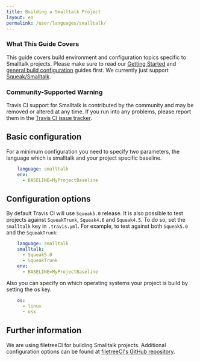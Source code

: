 ```yaml
---
title: Building a Smalltalk Project
layout: en
permalink: /user/languages/smalltalk/
---
```


### What This Guide Covers

This guide covers build environment and configuration topics specific to Smalltalk
projects. Please make sure to read our
[Getting Started](/user/getting-started/) and
[general build configuration](/user/customizing-the-build/) guides first.
We currently just support [Squeak/Smalltalk](http://squeak.org/).

### Community-Supported Warning

Travis CI support for Smalltalk is contributed by the community and may be removed or
altered at any time. If you run into any problems, please report them in the
[Travis CI issue tracker](https://github.com/travis-ci/travis-ci/issues/new?labels=community:crystal).

## Basic configuration

For a minimum configuration you need to specify two parameters, the language which is smalltalk
and your project specific baseline.

```yaml
    language: smalltalk
    env:
      - BASELINE=MyProjectBaseline
```

## Configuration options

By default Travis CI will use `Squeak5.0` release. It is also possible
to test projects against `SqueakTrunk`, `Squeak4.6` and `Squeak4.5`. To do so, set the
`smalltalk` key in `.travis.yml`. For example, to test against both `Squeak5.0` and
the `SqueakTrunk`:

```yaml
    language: smalltalk
    smalltalk:
      - Squeak5.0
      - SqueakTrunk
    env:
      - BASELINE=MyProjectBaseline
```

Also you can specify on which operating systems your project is build
by setting the os key.

```yaml
    os:
      - linux
      - osx
```

## Further information

We are using filetreeCI for building Smalltalk projects.
Additional configuration options can be found at [filetreeCI's GitHub repository](https://github.com/hpi-swa/filetreeCI).
